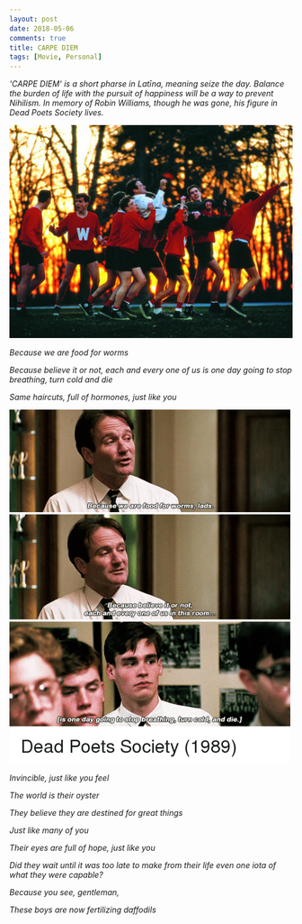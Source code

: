 ```yaml
---
layout: post
date: 2018-05-06
comments: true
title: CARPE DIEM
tags: [Movie, Personal]
---
```


<i>
'CARPE DIEM' is a short pharse in Latīna, meaning seize the day.
</i>

<i>
Balance the burden of life with the pursuit of happiness will be a way to
prevent Nihilism.
</i>

<i>
In memory of Robin Williams, though he was gone, his figure in Dead Poets Society lives.
<i>

<br>

![image1][1]

Because we are food for worms

Because believe it or not, each and every one of us is one day going to stop breathing, turn cold and die

Same haircuts, full of hormones, just like you

![image2][2]

Invincible, just like you feel

The world is their oyster

They believe they are destined for great things

Just like many of you

Their eyes are full of hope, just like you

Did they wait until it was too late to make from their life even one iota of what they were capable?

Because you see, gentleman,

These boys are now fertilizing daffodils

[1]: assets/CarpeDiem/Robin.jpg
[2]: assets/CarpeDiem/Quotes.png
